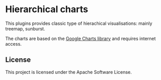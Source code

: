 # Hierarchical charts

This plugins provides classic type of hierachical visualisations: mainly treemap, sunburst.

The charts are based on the [Google Charts library](https://developers.google.com/chart/) and requires internet access.

## License 

This project is licensed under the Apache Software License.